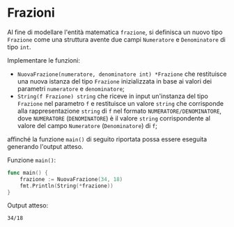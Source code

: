 # Frazioni

Al fine di modellare l'entità matematica `frazione`, si definisca un nuovo tipo `Frazione` come una struttura avente due campi `Numeratore` e `Denominatore` di tipo `int`.

Implementare le funzioni:

* `NuovaFrazione(numeratore, denominatore int) *Frazione` che restituisce una nuova istanza del tipo `Frazione` inizializzata in base ai valori dei parametri `numeratore` e `denominatore`;
* `String(f Frazione) string` che riceve in input un'instanza del tipo `Frazione` nel parametro `f` e restituisce un valore `string` che corrisponde alla rappresentazione  `string` di `f` nel formato `NUMERATORE/DENOMINATORE`, dove `NUMERATORE` (`DENOMINATORE`) è il valore `string` corrispondente al valore del campo `Numeratore` (`Denominatore`) di `f`;

affinché la funzione `main()` di seguito riportata possa essere eseguita generando l'output atteso.

Funzione `main()`:
```go
func main() {
	frazione := NuovaFrazione(34, 18)
	fmt.Println(String(*frazione))
}
```  
Output atteso:
```text
34/18
```